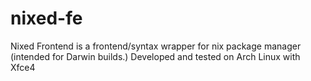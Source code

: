 # nixed-fe
Nixed Frontend is a frontend/syntax wrapper for nix package manager (intended for Darwin builds.) Developed and tested on Arch Linux with Xfce4
